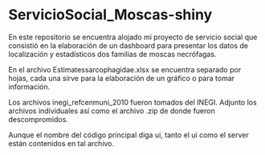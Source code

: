 # ServicioSocial_Moscas-shiny
En este repositorio se encuentra alojado mi proyecto de servicio social que consistió en la elaboración de un dashboard para presentar los datos de localización y estadísticos dos familias de moscas necrófagas.

En el archivo Estimatessarcophagidae.xlsx se encuentra separado por hojas, cada una sirve para la elaboración de un gráfico o para tomar información.

Los archivos inegi_refcenmuni_2010 fueron tomados del INEGI. Adjunto los archivos individuales así como el archivo .zip de donde fueron descompromidos.

Aunque el nombre del código principal diga ui, tanto el ui como el server están contenidos en tal archivo. 
